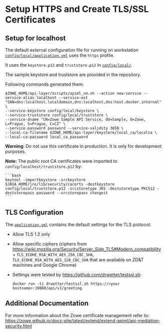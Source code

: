 # Setup HTTPS and Create TLS/SSL Certificates

## Setup for localhost

The default external configuration file for running on workstation [`config/local/application.yml`](/config/local/application.yml) uses the `https` profile.

It uses the `keystore.p12` and `truststore.p12` in [`config/local/`](/config/local/).

The sample keystore and truststore are provided in the repository.

Following commands generated them:

    $ZOWE_HOME/api-layer/scripts/apiml_cm.sh --action new-service --service-alias localhost --service-ext "SAN=dns:localhost.localdomain,dns:localhost,dns:host.docker.internal" \
    --service-keystore config/local/keystore \
    --service-truststore config/local/truststore \
    --service-dname "CN=Zowe Sample API Service, OU=Sample, O=Zowe, L=Prague, S=Prague, C=CZ" \
    --service-password password --service-validity 3650 \
    --local-ca-filename $ZOWE_HOME/api-layer/keystore/local_ca/localca \
    --local-ca-password local_ca_password

**Warning**: Do not use this certificate in production. It is only for development purposes.

**Note:** The public root CA certificates were imported to `config/localhost/truststore.p12` by:

    ```bash
    keytool -importkeystore -srckeystore $JAVA_HOME/jre/lib/security/cacerts -destkeystore config/local/truststore.p12 -srcstoretype JKS -deststoretype PKCS12 -deststorepass password --srcstorepass changeit
    ```

## TLS Configuration

The [`application.yml`](/src/main/resources/application.yml) contains the default settings for the TLS protocol:

- Allow TLS 1.2 only
- Allow specific ciphers (ciphers from https://wiki.mozilla.org/Security/Server_Side_TLS#Modern_compatibility + `TLS_ECDHE_RSA_WITH_AES_256_CBC_SHA`, `TLS_ECDHE_RSA_WITH_AES_128_CBC_SHA` that are available on ZD&T machines and Google Chrome)
- Settings were tested by <https://github.com/drwetter/testssl.sh>:

      docker run -ti drwetter/testssl.sh https://<your hostname>:10080/api/v1/greeting

## Additional Documentation

For more information about the Zowe certificate management refer to:
<https://zowe.github.io/docs-site/latest/extend/extend-apiml/api-mediation-security.html>
